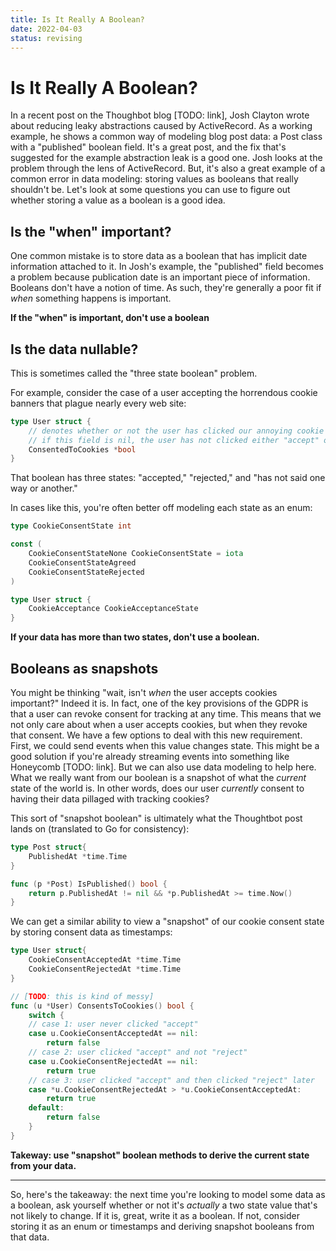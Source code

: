 ```yaml
---
title: Is It Really A Boolean?
date: 2022-04-03
status: revising
---
```


# Is It Really A Boolean?

In a recent post on the Thoughbot blog [TODO: link], Josh Clayton wrote about reducing leaky abstractions caused by ActiveRecord.
As a working example, he shows a common way of modeling blog post data: a Post class with a "published" boolean field.
It's a great post, and the fix that's suggested for the example abstraction leak is a good one.
Josh looks at the problem through the lens of ActiveRecord. 
But, it's also a great example of a common error in data modeling: storing values as booleans that really shouldn't be.
Let's look at some questions you can use to figure out whether storing a value as a boolean is a good idea.

## Is the "when" important?

One common mistake is to store data as a boolean that has implicit date information attached to it.
In Josh's example, the "published" field becomes a problem because publication date is an important piece of information.
Booleans don't have a notion of time. 
As such, they're generally a poor fit if _when_ something happens is important.

**If the "when" is important, don't use a boolean**

## Is the data nullable?

This is sometimes called the "three state boolean" problem.

For example, consider the case of a user accepting the horrendous cookie banners that plague nearly every web site:

```go
type User struct {
    // denotes whether or not the user has clicked our annoying cookie banner
    // if this field is nil, the user has not clicked either "accept" or "reject"
    ConsentedToCookies *bool
}
```

That boolean has three states: "accepted," "rejected," and "has not said one way or another."

In cases like this, you're often better off modeling each state as an enum:

```go
type CookieConsentState int

const (
    CookieConsentStateNone CookieConsentState = iota
    CookieConsentStateAgreed
    CookieConsentStateRejected
)

type User struct {
    CookieAcceptance CookieAcceptanceState
}
```

**If your data has more than two states, don't use a boolean.**

## Booleans as snapshots

You might be thinking "wait, isn't _when_ the user accepts cookies important?"
Indeed it is.
In fact, one of the key provisions of the GDPR is that a user can revoke consent for tracking at any time. 
This means that we not only care about when a user accepts cookies, but when they revoke that consent.
We have a few options to deal with this new requirement.
First, we could send events when this value changes state.
This might be a good solution if you're already streaming events into something like Honeycomb [TODO: link].
But we can also use data modeling to help here.
What we really want from our boolean is a snapshot of what the _current_ state of the world is.
In other words, does our user _currently_ consent to having their data pillaged with tracking cookies?

This sort of "snapshot boolean" is ultimately what the Thoughtbot post lands on (translated to Go for consistency):

```go
type Post struct{
    PublishedAt *time.Time
}

func (p *Post) IsPublished() bool {
    return p.PublishedAt != nil && *p.PublishedAt >= time.Now()
}
```

We can get a similar ability to view a "snapshot" of our cookie consent state by storing consent data as timestamps:

```go
type User struct{
    CookieConsentAcceptedAt *time.Time
    CookieConsentRejectedAt *time.Time
}

// [TODO: this is kind of messy]
func (u *User) ConsentsToCookies() bool {
    switch {
    // case 1: user never clicked "accept" 
    case u.CookieConsentAcceptedAt == nil:
        return false
    // case 2: user clicked "accept" and not "reject"
    case u.CookieConsentRejectedAt == nil:
        return true
    // case 3: user clicked "accept" and then clicked "reject" later
    case *u.CookieConsentRejectedAt > *u.CookieConsentAcceptedAt:
        return true
    default:
        return false
    }
}
```

**Takeway: use "snapshot" boolean methods to derive the current state from your data.**

---

So, here's the takeaway: the next time you're looking to model some data as a boolean, ask yourself whether or not it's _actually_ a two state value that's not likely to change.
If it is, great, write it as a boolean.
If not, consider storing it as an enum or timestamps and deriving snapshot booleans from that data.